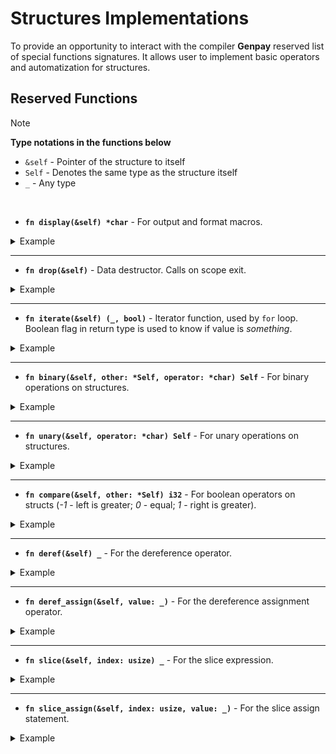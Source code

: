 # Structures Implementations
To provide an opportunity to interact with the compiler **Genpay** reserved list of special functions signatures. It allows user to implement basic operators and automatization for structures.

## Reserved Functions
> [!NOTE]
> **Type notations in the functions below**
> - `&self` - Pointer of the structure to itself
> - `Self` - Denotes the same type as the structure itself
> - `_` - Any type

<br/>

- **`fn display(&self) *char`** - For output and format macros.

<details style="cursor: pointer"><summary style="user-select: none">Example</summary>
<p>

```genpay
struct Int {
  value: i32,

  fn display(&self) *char {
    return format!("{}", self.value);
  }
}

fn main() {
  let num = Int { .value = 10 };
  println!("Integer number is: {}", num);
}
```
```
Integer number is: 10
```

</p>
</details>

----

- **`fn drop(&self)`** - Data destructor. Calls on scope exit.


<details style="cursor: pointer"><summary style="user-select: none">Example</summary>
<p>

```genpay
struct Int {
  value: i32,

  fn drop(&self) {
    println!("Dropping value `{}`", self.value);
  }
}

fn main() {
  let num = Int { .value = 10 };
  println!("Hello!");
}
```
```
Hello!
Dropping value `10`
```

</p>
</details>

----

- **`fn iterate(&self) (_, bool)`** - Iterator function, used by `for` loop. <br/>
Boolean flag in return type is used to know if value is _something_.

<details style="cursor: pointer"><summary style="user-select: none">Example</summary>
<p>

```genpay
struct Int {
  value: i32,
  iterator: i32,

  fn new(value: i32) Int {
    return Int { .value = value, .iterator = 0 };
  }

  fn iterate(&self) (i32, bool) {
    let output = self.iterator;

    if output >= self.value {
      self.iterator = 0;
      return (output, false);
    }

    self.iterator += 1;
    return (output, true);
  }
}

fn main() {
  let num = Int.new(5);

  for item = num {
    println!("{}", item);
  }
}
```
```
0
1
2
3
4
```

</p>
</details>

----

- **`fn binary(&self, other: *Self, operator: *char) Self`** - For binary operations on structures.

<details style="cursor: pointer"><summary style="user-select: none">Example</summary>
<p>

```genpay
struct Int {
  value: i32,

  fn new(value: i32) Int {
    return Int { .value = value };
  }

  fn binary(&self, other: *Int, operator: *char) Int {
    let value = self.value;

    if operator == "+" {
      value += other.value;
    } else if operator == "-" {
      value -= other.value;
    } else if operator == "*" {
      value *= other.value;
    } else {
      value /= other.value;
    }

    return Int.new(value);
  }

  fn display(&self) *char {
    return format!("{}", self.value);
  }
}

fn main() {
  let a = Int.new(10);
  let b = Int.new(5);

  println!("{}", a + b);
  println!("{}", a - b);
  println!("{}", a * b);
  println!("{}", a / b);
}
```
```
15
5
50
2
```

</p>
</details>

----

- **`fn unary(&self, operator: *char) Self`** - For unary operations on structures.

<details style="cursor: pointer"><summary style="user-select: none">Example</summary>
<p>

```genpay
struct Int {
  value: i32,

  fn new(value: i32) Int {
    return Int { .value = value };
  }

  fn unary(&self, operator: *char) Int {
    if operator == "!" {
      return Int.new(!self.value);
    } else {
      return Int.new(-self.value);
    }
  }

  fn display(&self) *char {
    return format!("{}", self.value);
  }
}

fn main() {
  let a = Int.new(10);

  println!("-a = {}", -a);
  println!("!a = {}", !a);
}
```
```
-a = -10
!a = -11
```

</p>
</details>

----

- **`fn compare(&self, other: *Self) i32`** - For boolean operators on structs (_-1_ - left is greater; _0_ - equal; _1_ - right is greater).

<details style="cursor: pointer"><summary style="user-select: none">Example</summary>
<p>

```genpay
struct Int {
  value: i32,

  fn new(value: i32) Int {
    return Int { .value = value };
  }

  fn compare(&self, other: *Int) i32 {
    if self.value > other.value {
      return -1;
    } else if self.value < other.value {
      return 1;
    }

    return 0;
  }

}

fn main() {
  let a = Int.new(10);
  let b = Int.new(5);

  println!("{}", a > b);
  println!("{}", a => b);
  println!("{}", a < b);
  println!("{}", a <= b);
  println!("{}", a == b);
  println!("{}", a != b);
}
```
```
true
true
false
false
false
true
```

</p>
</details>

----

- **`fn deref(&self) _`** - For the dereference operator.

<details style="cursor: pointer"><summary style="user-select: none">Example</summary>
<p>

```genpay
struct Int {
  value: i32,

  fn new(value: i32) Int {
    return Int { .value = value };
  }

  fn deref(&self) i32 {
    return self.value + 1;
  }

  fn display(&self) *char {
    return format!("{}", self.value);
  }
}

fn main() {
  let a = Int.new(10);

  println!("a: {}", a);
  println!("*a: {}", *a);
}
```
```
a: 10
*a: 11
```

</p>
</details>

----

- **`fn deref_assign(&self, value: _)`** - For the dereference assignment operator.

<details style="cursor: pointer"><summary style="user-select: none">Example</summary>
<p>

```genpay
struct Int {
  value: i32,

  fn new(value: i32) Int {
    return Int { .value = value };
  }

  fn deref_assign(&self, value: i32) {
    self.value = value + 1;
  }

  fn display(&self) *char {
    return format!("{}", self.value);
  }
}

fn main() {
  let a = Int.new(10);

  *a = 100;

  println!("{}", a);
}
```
```
101
```

</p>
</details>

----

- **`fn slice(&self, index: usize) _`** - For the slice expression.

<details style="cursor: pointer"><summary style="user-select: none">Example</summary>
<p>

```genpay
struct Int {
  value: i32,

  fn new(value: i32) Int {
    return Int { .value = value };
  }

  fn slice(&self, index: usize) i32 {
    return self.value + cast!(index, i32);
  }

  fn display(&self) *char {
    return format!("{}", self.value);
  }
}

fn main() {
  let a = Int.new(10);

  println!("a: {}", a);
  println!("a[10]: {}", a[10]);
}
```
```
a: 10
a[10]: 20
```

</p>
</details>

----

- **`fn slice_assign(&self, index: usize, value: _)`** - For the slice assign statement.

<details style="cursor: pointer"><summary style="user-select: none">Example</summary>
<p>

```genpay
struct Int {
  value: i32,

  fn new(value: i32) Int {
    return Int { .value = value };
  }

  fn slice_assign(&self, index: usize, value: i32) {
    self.value = cast!(index, i32) + value;
  }

  fn display(&self) *char {
    return format!("{}", self.value);
  }
}

fn main() {
  let a = Int.new(10);

  a[10] = 10;

  println!("a: {}", a);
}
```
```
a: 20
```

</p>
</details>
